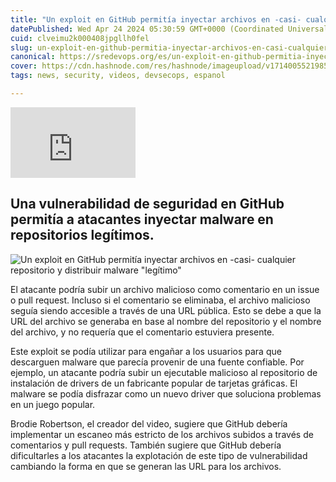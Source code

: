 ```yaml
---
title: "Un exploit en GitHub permitía inyectar archivos en -casi- cualquier repositorio y distribuir malware "legítimo""
datePublished: Wed Apr 24 2024 05:30:59 GMT+0000 (Coordinated Universal Time)
cuid: clveimu2k000408jpgllh0fel
slug: un-exploit-en-github-permitia-inyectar-archivos-en-casi-cualquier-repositorio-y-distribuir-malware-legitimo-1-1-1
canonical: https://sredevops.org/es/un-exploit-en-github-permitia-inyectar-archivos-en-casi-cualquier-repositorio-y-distribuir-malware-legitimo/
cover: https://cdn.hashnode.com/res/hashnode/imageupload/v1714005521985/ef6d1d47-82d9-45e8-b5ec-3de49ffabc69.jpeg
tags: news, security, videos, devsecops, espanol

---
```


<iframe width="200" height="113" src="https://www.youtube.com/embed/nsm7tiyA3TA?feature=oembed" frameborder="0" allow="accelerometer; autoplay; clipboard-write; encrypted-media; gyroscope; picture-in-picture; web-share" referrerpolicy="strict-origin-when-cross-origin" allowfullscreen="" title="Github's Hilariously Simple Malware Exploit"></iframe>

Una vulnerabilidad de seguridad en GitHub permitía a atacantes inyectar malware en repositorios legítimos.
----------------------------------------------------------------------------------------------------------

![Un exploit en GitHub permitía inyectar archivos en -casi- cualquier repositorio y distribuir malware "legítimo"](https://cdn.hashnode.com/res/hashnode/imageupload/v1714005521203/50eb03d2-8e78-4142-9345-b46b6b2d0e2f.jpeg)

El atacante podría subir un archivo malicioso como comentario en un issue o pull request. Incluso si el comentario se eliminaba, el archivo malicioso seguía siendo accesible a través de una URL pública. Esto se debe a que la URL del archivo se generaba en base al nombre del repositorio y el nombre del archivo, y no requería que el comentario estuviera presente.

Este exploit se podía utilizar para engañar a los usuarios para que descarguen malware que parecía provenir de una fuente confiable. Por ejemplo, un atacante podría subir un ejecutable malicioso al repositorio de instalación de drivers de un fabricante popular de tarjetas gráficas. El malware se podía disfrazar como un nuevo driver que soluciona problemas en un juego popular.

Brodie Robertson, el creador del video, sugiere que GitHub debería implementar un escaneo más estricto de los archivos subidos a través de comentarios y pull requests. También sugiere que GitHub debería dificultarles a los atacantes la explotación de este tipo de vulnerabilidad cambiando la forma en que se generan las URL para los archivos.